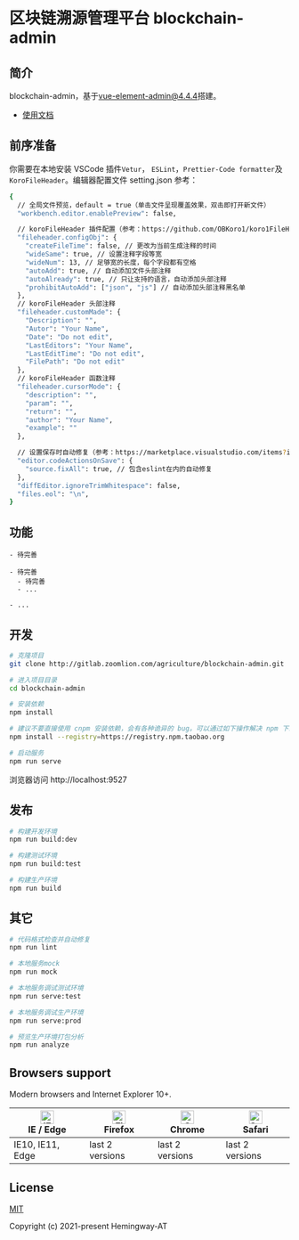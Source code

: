 # 区块链溯源管理平台 blockchain-admin

## 简介
blockchain-admin，基于[vue-element-admin@4.4.4](https://panjiachen.github.io/vue-element-admin)搭建。

- [使用文档](https://panjiachen.github.io/vue-element-admin-site/zh/)

## 前序准备
你需要在本地安装 VSCode 插件`Vetur`， `ESLint`，`Prettier-Code formatter`及`KoroFileHeader`。编辑器配置文件 setting.json 参考：
```bash
{
  // 全局文件预览，default = true（单击文件呈现覆盖效果，双击即打开新文件）
  "workbench.editor.enablePreview": false,

  // koroFileHeader 插件配置（参考：https://github.com/OBKoro1/koro1FileHeader/wiki/%E9%85%8D%E7%BD%AE）
  "fileheader.configObj": {
    "createFileTime": false, // 更改为当前生成注释的时间
    "wideSame": true, // 设置注释字段等宽
    "wideNum": 13, // 足够宽的长度，每个字段都有空格
    "autoAdd": true, // 自动添加文件头部注释
    "autoAlready": true, // 只让支持的语言，自动添加头部注释
    "prohibitAutoAdd": ["json", "js"] // 自动添加头部注释黑名单
  },
  // koroFileHeader 头部注释
  "fileheader.customMade": {
    "Description": "",
    "Autor": "Your Name",
    "Date": "Do not edit",
    "LastEditors": "Your Name",
    "LastEditTime": "Do not edit",
    "FilePath": "Do not edit"
  },
  // koroFileHeader 函数注释
  "fileheader.cursorMode": {
    "description": "",
    "param": "",
    "return": "",
    "author": "Your Name",
    "example": ""
  },

  // 设置保存时自动修复（参考：https://marketplace.visualstudio.com/items?itemName=dbaeumer.vscode-eslint）
  "editor.codeActionsOnSave": {
    "source.fixAll": true, // 包含eslint在内的自动修复
  },
  "diffEditor.ignoreTrimWhitespace": false,
  "files.eol": "\n",
}
```

## 功能

```
- 待完善

- 待完善
  - 待完善
  - ...

- ...
```

## 开发

```bash
# 克隆项目
git clone http://gitlab.zoomlion.com/agriculture/blockchain-admin.git

# 进入项目目录
cd blockchain-admin

# 安装依赖
npm install

# 建议不要直接使用 cnpm 安装依赖，会有各种诡异的 bug。可以通过如下操作解决 npm 下载速度慢的问题
npm install --registry=https://registry.npm.taobao.org

# 启动服务
npm run serve
```

浏览器访问 http://localhost:9527

## 发布

```bash
# 构建开发环境
npm run build:dev

# 构建测试环境
npm run build:test

# 构建生产环境
npm run build
```

## 其它

```bash
# 代码格式检查并自动修复
npm run lint

# 本地服务mock
npm run mock

# 本地服务调试测试环境
npm run serve:test

# 本地服务调试生产环境
npm run serve:prod

# 预览生产环境打包分析
npm run analyze
```
## Browsers support

Modern browsers and Internet Explorer 10+.

| [<img src="https://raw.githubusercontent.com/alrra/browser-logos/master/src/edge/edge_48x48.png" alt="IE / Edge" width="24px" height="24px" />](https://godban.github.io/browsers-support-badges/)</br>IE / Edge | [<img src="https://raw.githubusercontent.com/alrra/browser-logos/master/src/firefox/firefox_48x48.png" alt="Firefox" width="24px" height="24px" />](https://godban.github.io/browsers-support-badges/)</br>Firefox | [<img src="https://raw.githubusercontent.com/alrra/browser-logos/master/src/chrome/chrome_48x48.png" alt="Chrome" width="24px" height="24px" />](https://godban.github.io/browsers-support-badges/)</br>Chrome | [<img src="https://raw.githubusercontent.com/alrra/browser-logos/master/src/safari/safari_48x48.png" alt="Safari" width="24px" height="24px" />](https://godban.github.io/browsers-support-badges/)</br>Safari |
| --------- | --------- | --------- | --------- |
| IE10, IE11, Edge | last 2 versions | last 2 versions | last 2 versions |

## License

[MIT](https://github.com/Hemingway-AT/vue-element-admin-custom/blob/main/LICENSE)

Copyright (c) 2021-present Hemingway-AT
